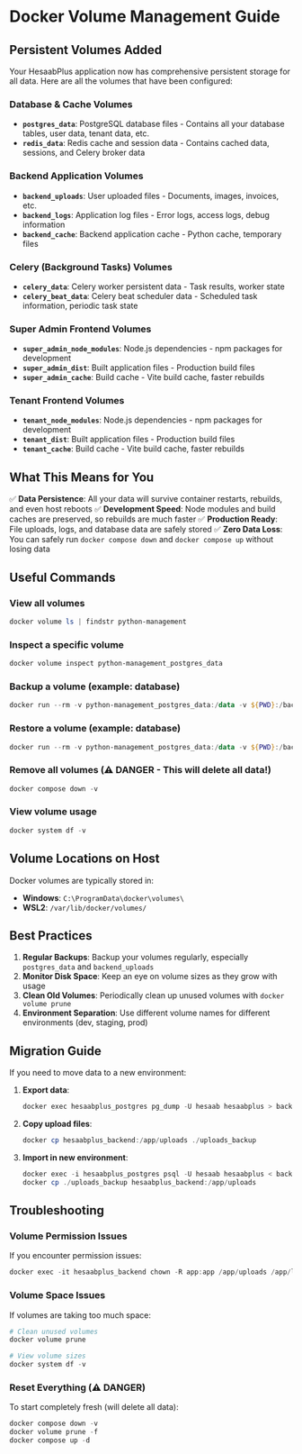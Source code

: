 # Docker Volume Management Guide

## Persistent Volumes Added

Your HesaabPlus application now has comprehensive persistent storage for all data. Here are all the volumes that have been configured:

### Database & Cache Volumes
- **`postgres_data`**: PostgreSQL database files - Contains all your database tables, user data, tenant data, etc.
- **`redis_data`**: Redis cache and session data - Contains cached data, sessions, and Celery broker data

### Backend Application Volumes  
- **`backend_uploads`**: User uploaded files - Documents, images, invoices, etc.
- **`backend_logs`**: Application log files - Error logs, access logs, debug information
- **`backend_cache`**: Backend application cache - Python cache, temporary files

### Celery (Background Tasks) Volumes
- **`celery_data`**: Celery worker persistent data - Task results, worker state
- **`celery_beat_data`**: Celery beat scheduler data - Scheduled task information, periodic task state

### Super Admin Frontend Volumes
- **`super_admin_node_modules`**: Node.js dependencies - npm packages for development
- **`super_admin_dist`**: Built application files - Production build files
- **`super_admin_cache`**: Build cache - Vite build cache, faster rebuilds

### Tenant Frontend Volumes  
- **`tenant_node_modules`**: Node.js dependencies - npm packages for development
- **`tenant_dist`**: Built application files - Production build files
- **`tenant_cache`**: Build cache - Vite build cache, faster rebuilds

## What This Means for You

✅ **Data Persistence**: All your data will survive container restarts, rebuilds, and even host reboots
✅ **Development Speed**: Node modules and build caches are preserved, so rebuilds are much faster
✅ **Production Ready**: File uploads, logs, and database data are safely stored
✅ **Zero Data Loss**: You can safely run `docker compose down` and `docker compose up` without losing data

## Useful Commands

### View all volumes
```powershell
docker volume ls | findstr python-management
```

### Inspect a specific volume
```powershell
docker volume inspect python-management_postgres_data
```

### Backup a volume (example: database)
```powershell
docker run --rm -v python-management_postgres_data:/data -v ${PWD}:/backup alpine tar czf /backup/postgres_backup.tar.gz -C /data .
```

### Restore a volume (example: database)
```powershell
docker run --rm -v python-management_postgres_data:/data -v ${PWD}:/backup alpine tar xzf /backup/postgres_backup.tar.gz -C /data
```

### Remove all volumes (⚠️ DANGER - This will delete all data!)
```powershell
docker compose down -v
```

### View volume usage
```powershell
docker system df -v
```

## Volume Locations on Host

Docker volumes are typically stored in:
- **Windows**: `C:\ProgramData\docker\volumes\`
- **WSL2**: `/var/lib/docker/volumes/`

## Best Practices

1. **Regular Backups**: Backup your volumes regularly, especially `postgres_data` and `backend_uploads`
2. **Monitor Disk Space**: Keep an eye on volume sizes as they grow with usage
3. **Clean Old Volumes**: Periodically clean up unused volumes with `docker volume prune`
4. **Environment Separation**: Use different volume names for different environments (dev, staging, prod)

## Migration Guide

If you need to move data to a new environment:

1. **Export data**:
   ```powershell
   docker exec hesaabplus_postgres pg_dump -U hesaab hesaabplus > backup.sql
   ```

2. **Copy upload files**:
   ```powershell
   docker cp hesaabplus_backend:/app/uploads ./uploads_backup
   ```

3. **Import in new environment**:
   ```powershell
   docker exec -i hesaabplus_postgres psql -U hesaab hesaabplus < backup.sql
   docker cp ./uploads_backup hesaabplus_backend:/app/uploads
   ```

## Troubleshooting

### Volume Permission Issues
If you encounter permission issues:
```powershell
docker exec -it hesaabplus_backend chown -R app:app /app/uploads /app/logs
```

### Volume Space Issues  
If volumes are taking too much space:
```powershell
# Clean unused volumes
docker volume prune

# View volume sizes
docker system df -v
```

### Reset Everything (⚠️ DANGER)
To start completely fresh (will delete all data):
```powershell
docker compose down -v
docker volume prune -f
docker compose up -d
```
